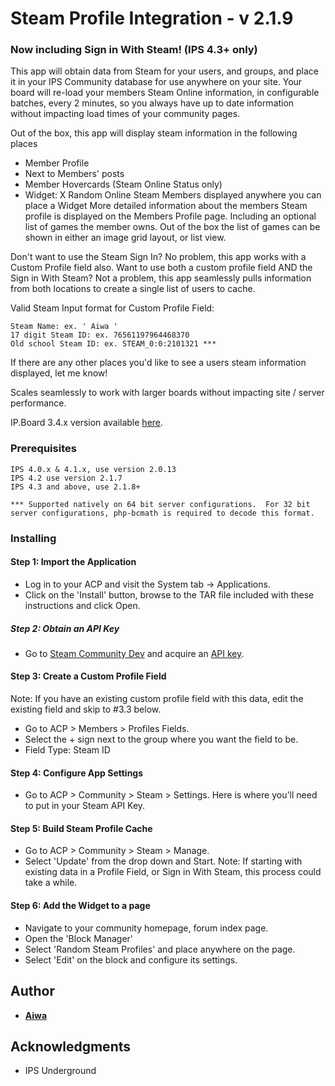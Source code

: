 # Steam Profile Integration - v 2.1.9

### Now including Sign in With Steam! (IPS 4.3+ only)

This app will obtain data from Steam for your users, and groups, and place it in your IPS Community database for use anywhere on your site. Your board will re-load your members Steam Online information, in configurable batches, every 2 minutes, so you always have up to date information without impacting load times of your community pages.

Out of the box, this app will display steam information in the following places

* Member Profile
* Next to Members' posts
* Member Hovercards (Steam Online Status only)
* Widget: X Random Online Steam Members displayed anywhere you can place a Widget
More detailed information about the members Steam profile is displayed on the Members Profile page.  Including an optional list of games the member owns.  Out of the box the list of games can be shown in either an image grid layout, or list view.

Don't want to use the Steam Sign In? No problem, this app works with a Custom Profile field also. Want to use both a custom profile field AND the Sign in With Steam? Not a problem, this app seamlessly pulls information from both locations to create a single list of users to cache.

Valid Steam Input format for Custom Profile Field:

```
Steam Name: ex. ' Aiwa '
17 digit Steam ID: ex. 76561197964468370
Old school Steam ID: ex. STEAM_0:0:2101321 ***
```
If there are any other places you'd like to see a users steam information displayed, let me know!

Scales seamlessly to work with larger boards without impacting site / server performance.

IP.Board 3.4.x version available [here](https://aiwa.me/files/file/7-steam-profile-integration/).

### Prerequisites

```
IPS 4.0.x & 4.1.x, use version 2.0.13
IPS 4.2 use version 2.1.7
IPS 4.3 and above, use 2.1.8+
```
```
*** Supported natively on 64 bit server configurations.  For 32 bit server configurations, php-bcmath is required to decode this format.
```

### Installing

#### Step 1: Import the Application
* Log in to your ACP and visit the System tab -> Applications.
* Click on the 'Install' button, browse to the TAR file included with these instructions and click Open.


##### Step 2: Obtain an API Key

* Go to [Steam Community Dev](http://steamcommunity.com/dev) and acquire an [API key](http://steamcommunity.com/dev/apikey).


#### Step 3: Create a Custom Profile Field

Note: If you have an existing custom profile field with this data, edit the existing field and skip to #3.3 below.

* Go to ACP > Members > Profiles Fields.
* Select the + sign next to the group where you want the field to be.
* Field Type: Steam ID


#### Step 4: Configure App Settings

* Go to ACP > Community > Steam > Settings.  Here is where you'll need to put in your Steam API Key.

#### Step 5: Build Steam Profile Cache

* Go to ACP > Community > Steam > Manage.
* Select 'Update' from the drop down and Start.
Note: If starting with existing data in a Profile Field, or Sign in With Steam, this process could take a while.

#### Step 6: Add the Widget to a page

* Navigate to your community homepage, forum index page.
* Open the 'Block Manager'
* Select 'Random Steam Profiles' and place anywhere on the page.
* Select 'Edit' on the block and configure its settings.


## Author

* **[Aiwa](https://aiwa.me)**

## Acknowledgments

* IPS Underground